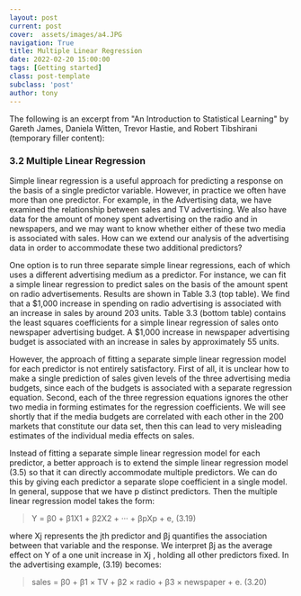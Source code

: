 ```yaml
---
layout: post
current: post
cover:  assets/images/a4.JPG
navigation: True
title: Multiple Linear Regression
date: 2022-02-20 15:00:00
tags: [Getting started]
class: post-template
subclass: 'post'
author: tony
---
```


The following is an excerpt from "An Introduction to Statistical Learning" by Gareth James, Daniela Witten, Trevor Hastie, and Robert Tibshirani (temporary filler content):

### 3.2 Multiple Linear Regression

Simple linear regression is a useful approach for predicting a response on the
basis of a single predictor variable. However, in practice we often have more
than one predictor. For example, in the Advertising data, we have examined
the relationship between sales and TV advertising. We also have data for
the amount of money spent advertising on the radio and in newspapers,
and we may want to know whether either of these two media is associated
with sales. How can we extend our analysis of the advertising data in order
to accommodate these two additional predictors?

One option is to run three separate simple linear regressions, each of
which uses a different advertising medium as a predictor. For instance,
we can fit a simple linear regression to predict sales on the basis of the
amount spent on radio advertisements. Results are shown in Table 3.3 (top
table). We find that a $1,000 increase in spending on radio advertising is
associated with an increase in sales by around 203 units. Table 3.3 (bottom
table) contains the least squares coefficients for a simple linear regression of
sales onto newspaper advertising budget. A $1,000 increase in newspaper
advertising budget is associated with an increase in sales by approximately
55 units.

However, the approach of fitting a separate simple linear regression model
for each predictor is not entirely satisfactory. First of all, it is unclear how to
make a single prediction of sales given levels of the three advertising media
budgets, since each of the budgets is associated with a separate regression
equation. Second, each of the three regression equations ignores the other
two media in forming estimates for the regression coefficients. We will see
shortly that if the media budgets are correlated with each other in the 200
markets that constitute our data set, then this can lead to very misleading
estimates of the individual media effects on sales.

Instead of fitting a separate simple linear regression model for each predictor, a better approach is to extend the simple linear regression model
(3.5) so that it can directly accommodate multiple predictors. We can do
this by giving each predictor a separate slope coefficient in a single model.
In general, suppose that we have p distinct predictors. Then the multiple
linear regression model takes the form:

>Y = β0 + β1X1 + β2X2 + ··· + βpXp + e, (3.19)

where Xj represents the jth predictor and βj quantifies the association
between that variable and the response. We interpret βj as the average
effect on Y of a one unit increase in Xj , holding all other predictors fixed.
In the advertising example, (3.19) becomes:

>sales = β0 + β1 × TV + β2 × radio + β3 × newspaper + e. (3.20)
